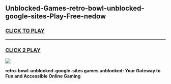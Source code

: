 
## Unblocked-Games-retro-bowl-unblocked-google-sites-Play-Free-nedow
<h3>
<a href="https://premium76.site?title=retro-bowl-unblocked-google-sites&ref=20M">CLICK TO PLAY</a></h3>
<hr>

<h3>
<a href="https://premium76.site?title=retro-bowl-unblocked-google-sites&ref=20M">CLICK 2 PLAY</a>
  
</h3>

<a href="https://premium76.site?title=retro-bowl-unblocked-google-sites&ref=19M"><img src="https://clearcache.store/games.png"></a>


**retro-bowl-unblocked-google-sites games unblocked: Your Gateway to Fun and Accessible Online Gaming**
